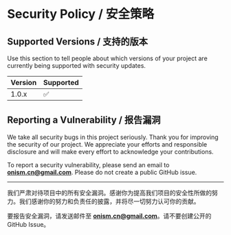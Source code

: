 # Security Policy / 安全策略

## Supported Versions / 支持的版本

Use this section to tell people about which versions of your project are
currently being supported with security updates.

| Version | Supported          |
| ------- | ------------------ |
| 1.0.x   | :white_check_mark: |


## Reporting a Vulnerability / 报告漏洞

We take all security bugs in this project seriously. Thank you for improving the security of our project. We appreciate your efforts and responsible disclosure and will make every effort to acknowledge your contributions.

To report a security vulnerability, please send an email to **onism.cn@gmail.com**. Please do not create a public GitHub issue.

---

我们严肃对待项目中的所有安全漏洞。感谢你为提高我们项目的安全性所做的努力。我们感谢你的努力和负责任的披露，并将尽一切努力认可你的贡献。

要报告安全漏洞，请发送邮件至 **onism.cn@gmail.com**。请不要创建公开的 GitHub Issue。
